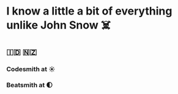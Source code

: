 # I know a little a bit of everything unlike John Snow ☠️
## 🇮🇩 🇳🇿
### Codesmith at ☀️
### Beatsmith at 🌓
